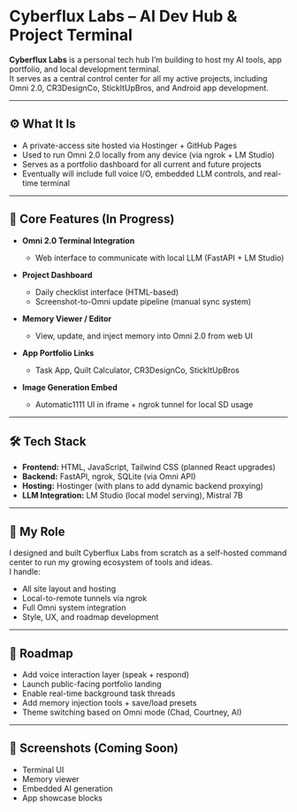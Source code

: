 # Cyberflux Labs – AI Dev Hub & Project Terminal

**Cyberflux Labs** is a personal tech hub I’m building to host my AI tools, app portfolio, and local development terminal.  
It serves as a central control center for all my active projects, including Omni 2.0, CR3DesignCo, StickItUpBros, and Android app development.

---

## ⚙️ What It Is

- A private-access site hosted via Hostinger + GitHub Pages  
- Used to run Omni 2.0 locally from any device (via ngrok + LM Studio)  
- Serves as a portfolio dashboard for all current and future projects  
- Eventually will include full voice I/O, embedded LLM controls, and real-time terminal

---

## 🧠 Core Features (In Progress)

- **Omni 2.0 Terminal Integration**
  - Web interface to communicate with local LLM (FastAPI + LM Studio)

- **Project Dashboard**
  - Daily checklist interface (HTML-based)
  - Screenshot-to-Omni update pipeline (manual sync system)

- **Memory Viewer / Editor**
  - View, update, and inject memory into Omni 2.0 from web UI

- **App Portfolio Links**
  - Task App, Quilt Calculator, CR3DesignCo, StickItUpBros

- **Image Generation Embed**
  - Automatic1111 UI in iframe + ngrok tunnel for local SD usage

---

## 🛠️ Tech Stack

- **Frontend:** HTML, JavaScript, Tailwind CSS (planned React upgrades)  
- **Backend:** FastAPI, ngrok, SQLite (via Omni API)  
- **Hosting:** Hostinger (with plans to add dynamic backend proxying)  
- **LLM Integration:** LM Studio (local model serving), Mistral 7B

---

## 🧩 My Role

I designed and built Cyberflux Labs from scratch as a self-hosted command center to run my growing ecosystem of tools and ideas.  
I handle:
- All site layout and hosting  
- Local-to-remote tunnels via ngrok  
- Full Omni system integration  
- Style, UX, and roadmap development

---

## 🚧 Roadmap

- Add voice interaction layer (speak + respond)  
- Launch public-facing portfolio landing  
- Enable real-time background task threads  
- Add memory injection tools + save/load presets  
- Theme switching based on Omni mode (Chad, Courtney, AI)

---

## 📸 Screenshots (Coming Soon)

- Terminal UI  
- Memory viewer  
- Embedded AI generation  
- App showcase blocks
